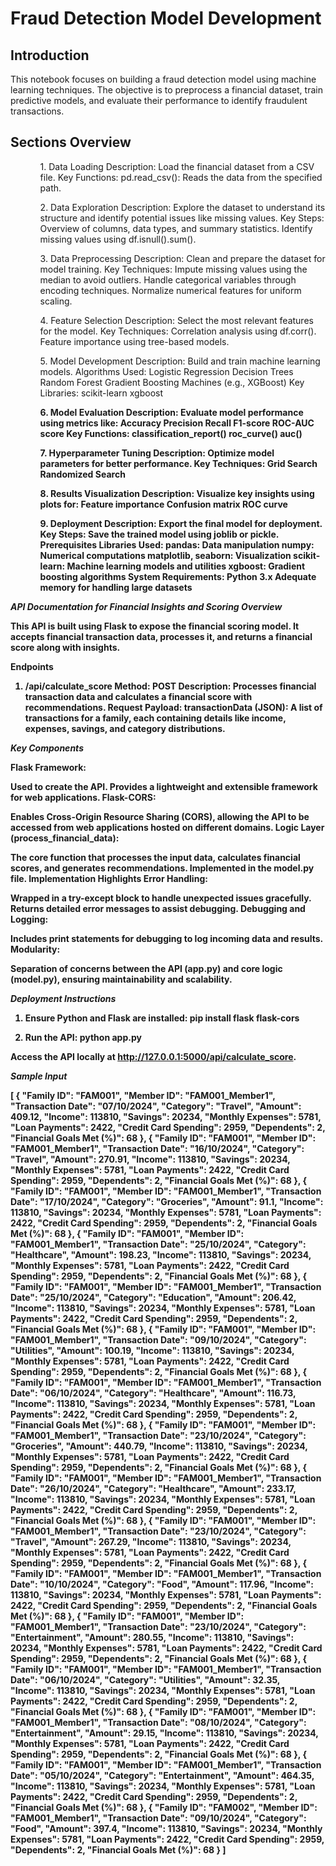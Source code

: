 <H1>Fraud Detection Model Development </H1>
<h2>Introduction</h2>

<p>This notebook focuses on building a fraud detection model using machine learning techniques. The objective is to preprocess a financial dataset, train predictive models, and evaluate their performance to identify fraudulent transactions.</p>

<h2>Sections Overview</h2>

<ul>
  <ol>
    1. Data Loading
Description: Load the financial dataset from a CSV file.
Key Functions:
pd.read_csv(): Reads the data from the specified path.
  </ol>
  <ol>
    2. Data Exploration
Description: Explore the dataset to understand its structure and identify potential issues like missing values.
Key Steps:
Overview of columns, data types, and summary statistics.
Identify missing values using df.isnull().sum().
  </ol>
  <ol>
    3. Data Preprocessing
Description: Clean and prepare the dataset for model training.
Key Techniques:
Impute missing values using the median to avoid outliers.
Handle categorical variables through encoding techniques.
Normalize numerical features for uniform scaling.
  </ol>
  <ol>
4. Feature Selection
Description: Select the most relevant features for the model.
Key Techniques:
Correlation analysis using df.corr().
Feature importance using tree-based models.
    
  </ol>
  <ol>
    5. Model Development
Description: Build and train machine learning models.
Algorithms Used:
Logistic Regression
Decision Trees
Random Forest
Gradient Boosting Machines (e.g., XGBoost)
Key Libraries:
scikit-learn
xgboost
  </ol>
  <ol>
    
<b>6. Model Evaluation<b>
Description: Evaluate model performance using metrics like:
Accuracy
Precision
Recall
F1-score
ROC-AUC score
Key Functions:
classification_report()
roc_curve()
auc()
  </ol>
  <ol>
    <b>7. Hyperparameter Tuning</b>
Description: Optimize model parameters for better performance.
Key Techniques:
Grid Search
Randomized Search
  </ol>
  <ol>
    <b>8. Results Visualization</b>
Description: Visualize key insights using plots for:
Feature importance
Confusion matrix
ROC curve
  </ol>
  <ol>
    <b>9. Deployment</b>
Description: Export the final model for deployment.
Key Steps:
Save the trained model using joblib or pickle.
Prerequisites
Libraries Used:
pandas: Data manipulation
numpy: Numerical computations
matplotlib, seaborn: Visualization
scikit-learn: Machine learning models and utilities
xgboost: Gradient boosting algorithms
System Requirements:
Python 3.x
Adequate memory for handling large datasets
  </ol>
</ul>






***API Documentation for Financial Insights and Scoring***
***Overview***

This API is built using Flask to expose the financial scoring model. It accepts financial transaction data, processes it, and returns a financial score along with insights.

Endpoints
1. /api/calculate_score
Method: POST
Description: Processes financial transaction data and calculates a financial score with recommendations.
Request Payload:
transactionData (JSON): A list of transactions for a family, each containing details like income, expenses, savings, and category distributions.

***Key Components***

Flask Framework:

Used to create the API.
Provides a lightweight and extensible framework for web applications.
Flask-CORS:

Enables Cross-Origin Resource Sharing (CORS), allowing the API to be accessed from web applications hosted on different domains.
Logic Layer (process_financial_data):

The core function that processes the input data, calculates financial scores, and generates recommendations.
Implemented in the model.py file.
Implementation Highlights
Error Handling:

Wrapped in a try-except block to handle unexpected issues gracefully.
Returns detailed error messages to assist debugging.
Debugging and Logging:

Includes print statements for debugging to log incoming data and results.
Modularity:

Separation of concerns between the API (app.py) and core logic (model.py), ensuring maintainability and scalability.


***Deployment Instructions***

1. Ensure Python and Flask are installed:
pip install flask flask-cors

2. Run the API:
python app.py


Access the API locally at http://127.0.0.1:5000/api/calculate_score.


***Sample Input***

[
  {
    "Family ID": "FAM001",
    "Member ID": "FAM001_Member1",
    "Transaction Date": "07/10/2024",
    "Category": "Travel",
    "Amount": 409.12,
    "Income": 113810,
    "Savings": 20234,
    "Monthly Expenses": 5781,
    "Loan Payments": 2422,
    "Credit Card Spending": 2959,
    "Dependents": 2,
    "Financial Goals Met (%)": 68
  },
  {
    "Family ID": "FAM001",
    "Member ID": "FAM001_Member1",
    "Transaction Date": "16/10/2024",
    "Category": "Travel",
    "Amount": 270.91,
    "Income": 113810,
    "Savings": 20234,
    "Monthly Expenses": 5781,
    "Loan Payments": 2422,
    "Credit Card Spending": 2959,
    "Dependents": 2,
    "Financial Goals Met (%)": 68
  },
  {
    "Family ID": "FAM001",
    "Member ID": "FAM001_Member1",
    "Transaction Date": "17/10/2024",
    "Category": "Groceries",
    "Amount": 91.1,
    "Income": 113810,
    "Savings": 20234,
    "Monthly Expenses": 5781,
    "Loan Payments": 2422,
    "Credit Card Spending": 2959,
    "Dependents": 2,
    "Financial Goals Met (%)": 68
  },
  {
    "Family ID": "FAM001",
    "Member ID": "FAM001_Member1",
    "Transaction Date": "25/10/2024",
    "Category": "Healthcare",
    "Amount": 198.23,
    "Income": 113810,
    "Savings": 20234,
    "Monthly Expenses": 5781,
    "Loan Payments": 2422,
    "Credit Card Spending": 2959,
    "Dependents": 2,
    "Financial Goals Met (%)": 68
  },
  {
    "Family ID": "FAM001",
    "Member ID": "FAM001_Member1",
    "Transaction Date": "25/10/2024",
    "Category": "Education",
    "Amount": 206.42,
    "Income": 113810,
    "Savings": 20234,
    "Monthly Expenses": 5781,
    "Loan Payments": 2422,
    "Credit Card Spending": 2959,
    "Dependents": 2,
    "Financial Goals Met (%)": 68
  },
  {
    "Family ID": "FAM001",
    "Member ID": "FAM001_Member1",
    "Transaction Date": "09/10/2024",
    "Category": "Utilities",
    "Amount": 100.19,
    "Income": 113810,
    "Savings": 20234,
    "Monthly Expenses": 5781,
    "Loan Payments": 2422,
    "Credit Card Spending": 2959,
    "Dependents": 2,
    "Financial Goals Met (%)": 68
  },
  {
    "Family ID": "FAM001",
    "Member ID": "FAM001_Member1",
    "Transaction Date": "06/10/2024",
    "Category": "Healthcare",
    "Amount": 116.73,
    "Income": 113810,
    "Savings": 20234,
    "Monthly Expenses": 5781,
    "Loan Payments": 2422,
    "Credit Card Spending": 2959,
    "Dependents": 2,
    "Financial Goals Met (%)": 68
  },
  {
    "Family ID": "FAM001",
    "Member ID": "FAM001_Member1",
    "Transaction Date": "23/10/2024",
    "Category": "Groceries",
    "Amount": 440.79,
    "Income": 113810,
    "Savings": 20234,
    "Monthly Expenses": 5781,
    "Loan Payments": 2422,
    "Credit Card Spending": 2959,
    "Dependents": 2,
    "Financial Goals Met (%)": 68
  },
  {
    "Family ID": "FAM001",
    "Member ID": "FAM001_Member1",
    "Transaction Date": "26/10/2024",
    "Category": "Healthcare",
    "Amount": 233.17,
    "Income": 113810,
    "Savings": 20234,
    "Monthly Expenses": 5781,
    "Loan Payments": 2422,
    "Credit Card Spending": 2959,
    "Dependents": 2,
    "Financial Goals Met (%)": 68
  },
  {
    "Family ID": "FAM001",
    "Member ID": "FAM001_Member1",
    "Transaction Date": "23/10/2024",
    "Category": "Travel",
    "Amount": 267.29,
    "Income": 113810,
    "Savings": 20234,
    "Monthly Expenses": 5781,
    "Loan Payments": 2422,
    "Credit Card Spending": 2959,
    "Dependents": 2,
    "Financial Goals Met (%)": 68
  },
  {
    "Family ID": "FAM001",
    "Member ID": "FAM001_Member1",
    "Transaction Date": "10/10/2024",
    "Category": "Food",
    "Amount": 117.96,
    "Income": 113810,
    "Savings": 20234,
    "Monthly Expenses": 5781,
    "Loan Payments": 2422,
    "Credit Card Spending": 2959,
    "Dependents": 2,
    "Financial Goals Met (%)": 68
  },
  {
    "Family ID": "FAM001",
    "Member ID": "FAM001_Member1",
    "Transaction Date": "23/10/2024",
    "Category": "Entertainment",
    "Amount": 280.55,
    "Income": 113810,
    "Savings": 20234,
    "Monthly Expenses": 5781,
    "Loan Payments": 2422,
    "Credit Card Spending": 2959,
    "Dependents": 2,
    "Financial Goals Met (%)": 68
  },
  {
    "Family ID": "FAM001",
    "Member ID": "FAM001_Member1",
    "Transaction Date": "06/10/2024",
    "Category": "Utilities",
    "Amount": 32.35,
    "Income": 113810,
    "Savings": 20234,
    "Monthly Expenses": 5781,
    "Loan Payments": 2422,
    "Credit Card Spending": 2959,
    "Dependents": 2,
    "Financial Goals Met (%)": 68
  },
  {
    "Family ID": "FAM001",
    "Member ID": "FAM001_Member1",
    "Transaction Date": "08/10/2024",
    "Category": "Entertainment",
    "Amount": 29.15,
    "Income": 113810,
    "Savings": 20234,
    "Monthly Expenses": 5781,
    "Loan Payments": 2422,
    "Credit Card Spending": 2959,
    "Dependents": 2,
    "Financial Goals Met (%)": 68
  },
  {
    "Family ID": "FAM001",
    "Member ID": "FAM001_Member1",
    "Transaction Date": "05/10/2024",
    "Category": "Entertainment",
    "Amount": 464.35,
    "Income": 113810,
    "Savings": 20234,
    "Monthly Expenses": 5781,
    "Loan Payments": 2422,
    "Credit Card Spending": 2959,
    "Dependents": 2,
    "Financial Goals Met (%)": 68
  },
  {
    "Family ID": "FAM002",
    "Member ID": "FAM001_Member1",
    "Transaction Date": "09/10/2024",
    "Category": "Food",
    "Amount": 397.4,
    "Income": 113810,
    "Savings": 20234,
    "Monthly Expenses": 5781,
    "Loan Payments": 2422,
    "Credit Card Spending": 2959,
    "Dependents": 2,
    "Financial Goals Met (%)": 68
  }
]



